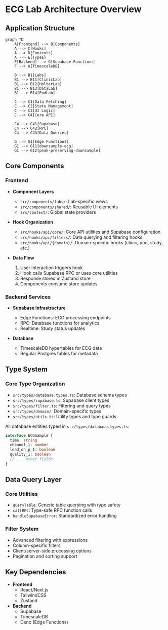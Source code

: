 # ECG Lab Architecture Overview

## Application Structure

```mermaid
graph TD
    A[Frontend] --> B[Components]
    A --> C[Hooks]
    A --> D[Contexts]
    A --> E[Types]
    F[Backend] --> G[Supabase Functions]
    F --> H[TimescaleDB]
    
    B --> B1[Labs]
    B1 --> B11[ClinicLab]
    B1 --> B12[HolterLab]
    B1 --> B13[DataLab]
    B1 --> B14[PodLab]
    
    C --> C1[Data Fetching]
    C --> C2[State Management]
    C --> C3[UI Logic]
    C --> C4[Core API]
    
    C4 --> C41[Supabase]
    C4 --> C42[RPC]
    C4 --> C43[Data Queries]
    
    G --> G1[Edge Functions]
    G1 --> G11[downsample-ecg]
    G1 --> G12[peak-preserving-downsample]
```

## Core Components

### Frontend

- **Component Layers**
  - `src/components/labs/`: Lab-specific views
  - `src/components/shared/`: Reusable UI elements
  - `src/context/`: Global state providers

- **Hook Organization**
  - `src/hooks/api/core/`: Core API utilities and Supabase configuration
  - `src/hooks/api/filters/`: Data querying and filtering hooks
  - `src/hooks/api/{domain}/`: Domain-specific hooks (clinic, pod, study, etc.)

- **Data Flow**
  1. User interaction triggers hook
  2. Hook calls Supabase RPC or uses core utilities
  3. Response stored in Zustand store
  4. Components consume store updates

### Backend Services

- **Supabase Infrastructure**
  - Edge Functions: ECG processing endpoints
  - RPC: Database functions for analytics
  - Realtime: Study status updates

- **Database**
  - TimescaleDB hypertables for ECG data
  - Regular Postgres tables for metadata

## Type System

### Core Type Organization
- `src/types/database.types.ts`: Database schema types
- `src/types/supabase.ts`: Supabase client types
- `src/types/filter.ts`: Filtering and query types
- `src/types/domain/`: Domain-specific types
- `src/types/utils.ts`: Utility types and type guards

All database entities typed in `src/types/database.types.ts`:

```typescript
interface ECGSample {
  time: string
  channel_1: number
  lead_on_p_1: boolean
  quality_1: boolean
  // ... other fields
}
```

## Data Query Layer

### Core Utilities
- `queryTable`: Generic table querying with type safety
- `callRPC`: Type-safe RPC function calls
- `handleSupabaseError`: Standardized error handling

### Filter System
- Advanced filtering with expressions
- Column-specific filters
- Client/server-side processing options
- Pagination and sorting support

## Key Dependencies

- **Frontend**
  - React/Next.js
  - TailwindCSS
  - Zustand
- **Backend**
  - Supabase
  - TimescaleDB
  - Deno (Edge Functions)
